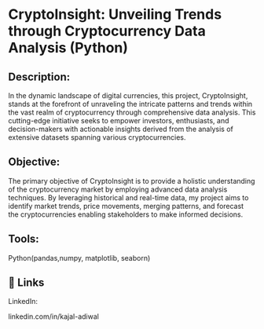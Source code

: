 # CryptoInsight: Unveiling Trends through Cryptocurrency Data Analysis (Python)

## Description:

In the dynamic landscape of digital currencies, this project, CryptoInsight, stands at the forefront of unraveling the intricate patterns and trends within the vast realm of cryptocurrency through comprehensive data analysis. This cutting-edge initiative seeks to empower investors, enthusiasts, and decision-makers with actionable insights derived from the analysis of extensive datasets spanning various cryptocurrencies.

## Objective:
The primary objective of CryptoInsight is to provide a holistic understanding of the cryptocurrency market by employing advanced data analysis techniques. By leveraging historical and real-time data, my project aims to identify market trends, price movements, merging patterns, and forecast the cryptocurrencies enabling stakeholders to make informed decisions.

 
## Tools:
Python(pandas,numpy, matplotlib, seaborn)

## 🔗 Links

LinkedIn:

linkedin.com/in/kajal-adiwal
